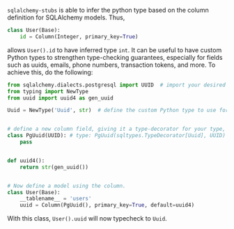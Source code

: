`sqlalchemy-stubs` is able to infer the python type based on the column definition for SQLAlchemy models.
Thus,

```python
class User(Base):
    id = Column(Integer, primary_key=True)
```

allows `User().id` to have inferred type `int`. It can be useful to have custom Python types to strengthen type-checking guarantees,
especially for fields such as uuids, emails, phone numbers, transaction tokens, and more. To achieve this, do the following:

```python
from sqlalchemy.dialects.postgresql import UUID  # import your desired column type
from typing import NewType
from uuid import uuid4 as gen_uuid

Uuid = NewType('Uuid', str)  # define the custom Python type to use for typechecking


# define a new column field, giving it a type-decorator for your type, and inheriting from the column type. Order is important here.
class PgUuid(UUID): # type: PgUuid(sqltypes.TypeDecorator[Uuid], UUID)
    pass


def uuid4():
    return str(gen_uuid())


# Now define a model using the column.
class User(Base):
    __tablename__ = 'users'
    uuid = Column(PgUuid(), primary_key=True, default=uuid4)
```

With this class, `User().uuid` will now typecheck to `Uuid`.
